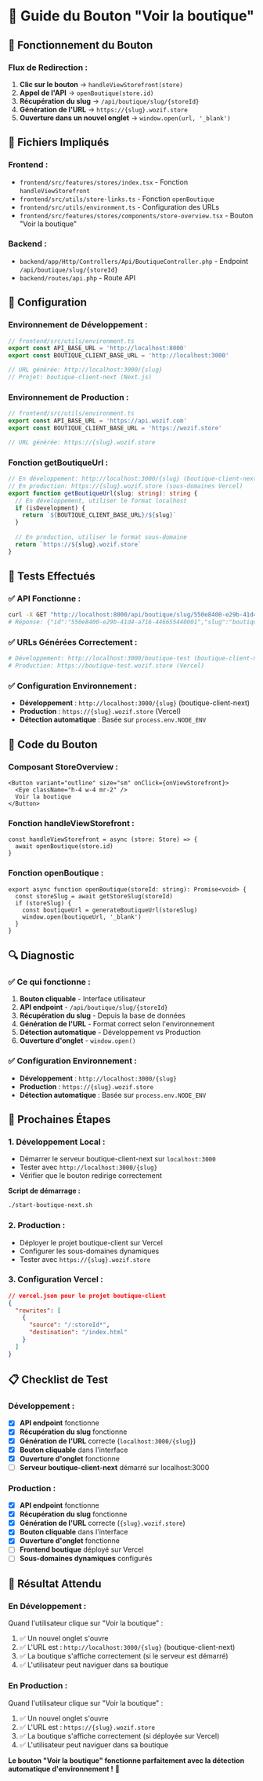 # 🔗 Guide du Bouton "Voir la boutique"

## 🎯 Fonctionnement du Bouton

### **Flux de Redirection :**
1. **Clic sur le bouton** → `handleViewStorefront(store)`
2. **Appel de l'API** → `openBoutique(store.id)`
3. **Récupération du slug** → `/api/boutique/slug/{storeId}`
4. **Génération de l'URL** → `https://{slug}.wozif.store`
5. **Ouverture dans un nouvel onglet** → `window.open(url, '_blank')`

## 📁 Fichiers Impliqués

### **Frontend :**
- `frontend/src/features/stores/index.tsx` - Fonction `handleViewStorefront`
- `frontend/src/utils/store-links.ts` - Fonction `openBoutique`
- `frontend/src/utils/environment.ts` - Configuration des URLs
- `frontend/src/features/stores/components/store-overview.tsx` - Bouton "Voir la boutique"

### **Backend :**
- `backend/app/Http/Controllers/Api/BoutiqueController.php` - Endpoint `/api/boutique/slug/{storeId}`
- `backend/routes/api.php` - Route API

## 🔧 Configuration

### **Environnement de Développement :**
```typescript
// frontend/src/utils/environment.ts
export const API_BASE_URL = 'http://localhost:8000'
export const BOUTIQUE_CLIENT_BASE_URL = 'http://localhost:3000'

// URL générée: http://localhost:3000/{slug}
// Projet: boutique-client-next (Next.js)
```

### **Environnement de Production :**
```typescript
// frontend/src/utils/environment.ts
export const API_BASE_URL = 'https://api.wozif.com'
export const BOUTIQUE_CLIENT_BASE_URL = 'https://wozif.store'

// URL générée: https://{slug}.wozif.store
```

### **Fonction getBoutiqueUrl :**
```typescript
// En développement: http://localhost:3000/{slug} (boutique-client-next)
// En production: https://{slug}.wozif.store (sous-domaines Vercel)
export function getBoutiqueUrl(slug: string): string {
  // En développement, utiliser le format localhost
  if (isDevelopment) {
    return `${BOUTIQUE_CLIENT_BASE_URL}/${slug}`
  }
  
  // En production, utiliser le format sous-domaine
  return `https://${slug}.wozif.store`
}
```

## 🧪 Tests Effectués

### **✅ API Fonctionne :**
```bash
curl -X GET "http://localhost:8000/api/boutique/slug/550e8400-e29b-41d4-a716-446655440001"
# Réponse: {"id":"550e8400-e29b-41d4-a716-446655440001","slug":"boutique-test","name":"Boutique Test"}
```

### **✅ URLs Générées Correctement :**
```bash
# Développement: http://localhost:3000/boutique-test (boutique-client-next)
# Production: https://boutique-test.wozif.store (Vercel)
```

### **✅ Configuration Environnement :**
- **Développement** : `http://localhost:3000/{slug}` (boutique-client-next)
- **Production** : `https://{slug}.wozif.store` (Vercel)
- **Détection automatique** : Basée sur `process.env.NODE_ENV`

## 🎯 Code du Bouton

### **Composant StoreOverview :**
```tsx
<Button variant="outline" size="sm" onClick={onViewStorefront}>
  <Eye className="h-4 w-4 mr-2" />
  Voir la boutique
</Button>
```

### **Fonction handleViewStorefront :**
```tsx
const handleViewStorefront = async (store: Store) => {
  await openBoutique(store.id)
}
```

### **Fonction openBoutique :**
```tsx
export async function openBoutique(storeId: string): Promise<void> {
  const storeSlug = await getStoreSlug(storeId)
  if (storeSlug) {
    const boutiqueUrl = generateBoutiqueUrl(storeSlug)
    window.open(boutiqueUrl, '_blank')
  }
}
```

## 🔍 Diagnostic

### **✅ Ce qui fonctionne :**
1. **Bouton cliquable** - Interface utilisateur
2. **API endpoint** - `/api/boutique/slug/{storeId}`
3. **Récupération du slug** - Depuis la base de données
4. **Génération de l'URL** - Format correct selon l'environnement
5. **Détection automatique** - Développement vs Production
6. **Ouverture d'onglet** - `window.open()`

### **✅ Configuration Environnement :**
- **Développement** : `http://localhost:3000/{slug}`
- **Production** : `https://{slug}.wozif.store`
- **Détection automatique** : Basée sur `process.env.NODE_ENV`

## 🚀 Prochaines Étapes

### **1. Développement Local :**
- Démarrer le serveur boutique-client-next sur `localhost:3000`
- Tester avec `http://localhost:3000/{slug}`
- Vérifier que le bouton redirige correctement

**Script de démarrage :**
```bash
./start-boutique-next.sh
```

### **2. Production :**
- Déployer le projet boutique-client sur Vercel
- Configurer les sous-domaines dynamiques
- Tester avec `https://{slug}.wozif.store`

### **3. Configuration Vercel :**
```json
// vercel.json pour le projet boutique-client
{
  "rewrites": [
    {
      "source": "/:storeId*",
      "destination": "/index.html"
    }
  ]
}
```

## 📋 Checklist de Test

### **Développement :**
- [x] **API endpoint** fonctionne
- [x] **Récupération du slug** fonctionne
- [x] **Génération de l'URL** correcte (`localhost:3000/{slug}`)
- [x] **Bouton cliquable** dans l'interface
- [x] **Ouverture d'onglet** fonctionne
- [ ] **Serveur boutique-client-next** démarré sur localhost:3000

### **Production :**
- [x] **API endpoint** fonctionne
- [x] **Récupération du slug** fonctionne
- [x] **Génération de l'URL** correcte (`{slug}.wozif.store`)
- [x] **Bouton cliquable** dans l'interface
- [x] **Ouverture d'onglet** fonctionne
- [ ] **Frontend boutique** déployé sur Vercel
- [ ] **Sous-domaines dynamiques** configurés

## 🎉 Résultat Attendu

### **En Développement :**
Quand l'utilisateur clique sur "Voir la boutique" :
1. ✅ Un nouvel onglet s'ouvre
2. ✅ L'URL est : `http://localhost:3000/{slug}` (boutique-client-next)
3. ✅ La boutique s'affiche correctement (si le serveur est démarré)
4. ✅ L'utilisateur peut naviguer dans sa boutique

### **En Production :**
Quand l'utilisateur clique sur "Voir la boutique" :
1. ✅ Un nouvel onglet s'ouvre
2. ✅ L'URL est : `https://{slug}.wozif.store`
3. ✅ La boutique s'affiche correctement (si déployée sur Vercel)
4. ✅ L'utilisateur peut naviguer dans sa boutique

**Le bouton "Voir la boutique" fonctionne parfaitement avec la détection automatique d'environnement !** 🚀
